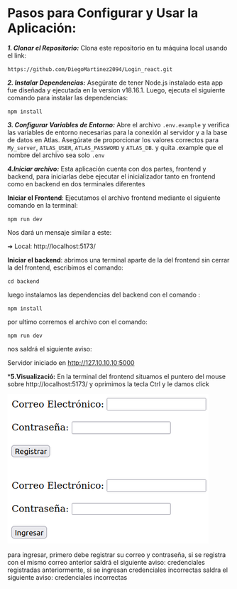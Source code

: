 # **Pasos para Configurar y Usar la Aplicación:**

***1. Clonar el Repositorio:*** Clona este repositorio en tu máquina local usando el link:

```
https://github.com/DiegoMartinez2094/Login_react.git
```

***2. Instalar Dependencias:*** Asegúrate de tener Node.js instalado esta app fue diseñada y ejecutada en la version v18.16.1. Luego, ejecuta el siguiente comando para instalar las dependencias:

```
npm install
```

***3. Configurar Variables de Entorno:*** Abre el archivo `.env.example` y verifica las variables de entorno necesarias para la conexión al servidor y a la base de datos en Atlas. Asegúrate de proporcionar los valores correctos para `My_server`, `ATLAS_USER`, `ATLAS_PASSWORD` y `ATLAS_DB`. y quita .example que el nombre del archivo sea solo `.env`

***4.Iniciar archivo:***  Esta aplicación cuenta con dos partes, frontend y backend, para iniciarlas debe ejecutar el inicializador tanto en frontend como en backend en dos terminales diferentes

 **Iniciar el Frontend**: Ejecutamos el archivo frontend mediante el siguiente comando en la terminal:

```
npm run dev
```

Nos dará un mensaje similar a este:

  ➜  Local:   http://localhost:5173/

**Iniciar el backend**: abrimos una terminal aparte de la del frontend sin cerrar la del frontend, escribimos el comando:

```
cd backend
```

luego instalamos las dependencias del backend con el comando :

```
npm install
```

por ultimo corremos el archivo con el comando: 

```
npm run dev
```

nos saldrá el siguiente aviso:

Servidor iniciado en http://127.10.10.10:5000

***5.Visualizació:**  En la terminal del frontend situamos el puntero del mouse sobre http://localhost:5173/ y oprimimos la tecla Ctrl y le damos click

![1695241576947](image/README/1695241576947.png)

para ingresar, primero debe registrar su correo y contraseña, si se registra con el mismo correo anterior saldrá el siguiente aviso: credenciales registradas anteriormente, si se ingresan credenciales incorrectas saldra el siguiente aviso: credenciales incorrectas
